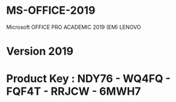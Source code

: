 # MS-OFFICE-2019
Microsoft OFFICE PRO ACADEMIC 2019 (EM) LENOVO

# Version 2019 
# Product Key : NDY76 - WQ4FQ - FQF4T - RRJCW - 6MWH7
